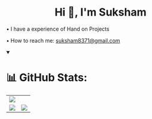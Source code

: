 <h1 align="center">Hi 👋, I'm Suksham</h1>



• I have a experience of Hand on Projects

• How to reach me: suksham8371@gmail.com



<details open>
<summary>
	
# 📊 GitHub Stats:

</summary>


<table>
	<tr>
		<td>
			<a href="https://github.com/suksham11/">
				<img src="http://github-profile-summary-cards.vercel.app/api/cards/profile-details?username=suksham11&theme=chartreuse_dark">
			</a>
		</td>
	</tr>
	<tr>
		<td>
			<a href="https://github.com/suksham11/">
				<img src="https://github-readme-stats.vercel.app/api?username=suksham11&theme=chartreuse-dark&hide_border=false&include_all_commits=true&count_private=true&custom_title=My%20GitHub%20Stats">
			</a>
		</td>
		<td>
			<a href="https://github.com/suksham11/">
				<img src="https://github-readme-stats.vercel.app/api/top-langs/?username=suksham11&theme=chartreuse-dark&hide_border=false&layout=compact&langs_count=8">
			</a>
		</td>
	</tr>
</table>


</details>
